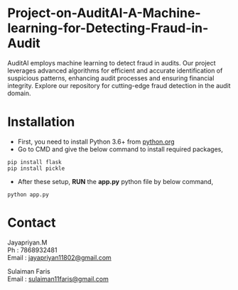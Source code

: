 # Project-on-AuditAI-A-Machine-learning-for-Detecting-Fraud-in-Audit
AuditAI employs machine learning to detect fraud in audits. Our project leverages advanced algorithms for efficient and accurate identification of suspicious patterns, enhancing audit processes and ensuring financial integrity. Explore our repository for cutting-edge fraud detection in the audit domain.

# Installation
- First, you need to install Python 3.6+ from [python.org](https://www.python.org/)
- Go to CMD and give the below command to install required packages,
```
pip install flask
pip install pickle
```
- After these setup, **RUN** the **app.py** python file by below command,
```
python app.py
```

# Contact 
Jayapriyan.M     
Ph : 7868932481    
Email : jayapriyan11802@gmail.com

Sulaiman Faris   
Email : sulaiman11faris@gmail.com
